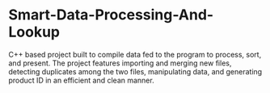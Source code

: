 # Smart-Data-Processing-And-Lookup
C++ based project built to compile data fed to the program to process, sort, and present. The project features importing and merging new files, detecting duplicates among the two files, manipulating data, and generating product ID in an efficient and clean manner.
